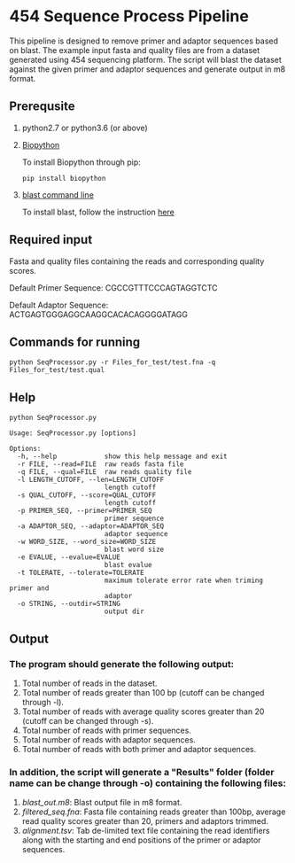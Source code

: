 # 454 Sequence Process Pipeline

This pipeline is designed to remove primer and adaptor sequences based on blast. The example input fasta and quality files are from a dataset generated using 454 sequencing platform. The script will blast the dataset against the given primer and adaptor sequences and generate output in m8 format.

## Prerequsite

1. python2.7 or python3.6 (or above)

2. [Biopython](https://biopython.org)

    To install Biopython through pip:
    ```
    pip install biopython
    ```

3. [blast command line](https://blast.ncbi.nlm.nih.gov/Blast.cgi)

    To install blast, follow the instruction [here](https://www.ncbi.nlm.nih.gov/books/NBK279690/)

## Required input

Fasta and quality files containing the reads and corresponding quality scores.

Default Primer Sequence: CGCCGTTTCCCAGTAGGTCTC

Default Adaptor Sequence: ACTGAGTGGGAGGCAAGGCACACAGGGGATAGG

## Commands for running
```
python SeqProcessor.py -r Files_for_test/test.fna -q Files_for_test/test.qual
```

## Help
```
python SeqProcessor.py

Usage: SeqProcessor.py [options]

Options:
  -h, --help            show this help message and exit
  -r FILE, --read=FILE  raw reads fasta file
  -q FILE, --qual=FILE  raw reads quality file
  -l LENGTH_CUTOFF, --len=LENGTH_CUTOFF
                        length cutoff
  -s QUAL_CUTOFF, --score=QUAL_CUTOFF
                        length cutoff
  -p PRIMER_SEQ, --primer=PRIMER_SEQ
                        primer sequence
  -a ADAPTOR_SEQ, --adaptor=ADAPTOR_SEQ
                        adaptor sequence
  -w WORD_SIZE, --word_size=WORD_SIZE
                        blast word size
  -e EVALUE, --evalue=EVALUE
                        blast evalue
  -t TOLERATE, --tolerate=TOLERATE
                        maximum tolerate error rate when triming primer and
                        adaptor
  -o STRING, --outdir=STRING
                        output dir
```

## Output

### The program should generate the following output:

1) Total number of reads in the dataset.
2) Total number of reads greater than 100 bp (cutoff can be changed through -l).
3) Total number of reads with average quality scores greater than 20 (cutoff can be changed through -s).
4) Total number of reads with primer sequences.
5) Total number of reads with adaptor sequences.
6) Total number of reads with both primer and adaptor sequences.

### In addition, the script will generate a "Results" folder (folder name can be change through -o) containing the following files:

1) *blast_out.m8*: Blast output file in m8 format.
2) *filtered_seq.fna*: Fasta file containing reads greater than 100bp, average read quality scores greater than 20, primers and adaptors trimmed.
3) *alignment.tsv*: Tab de-limited text file containing the read identifiers along with the starting and end positions of the primer or adaptor sequences.

